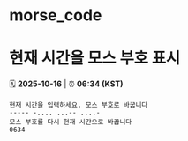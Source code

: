 # morse_code
# 현재 시간을 모스 부호 표시
<!-- MORSE_TIME_START -->
🗓️ **2025-10-16** | ⏰ **06:34 (KST)**

```
현재 시간을 입력하세요. 모스 부호로 바꿉니다
----- -.... ...-- ....-
모스 부호를 다시 현재 시간으로 바꿉니다
0634
```
<!-- MORSE_TIME_END -->
